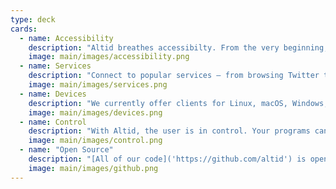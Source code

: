 ```yaml
---
type: deck
cards:
  - name: Accessibility
    description: "Altid breathes accessibilty. From the very beginning, we wanted to be sure that all users could benefit from our products. From blind & vision impaired users, to those with limited motor ability, and beyond"
    image: main/images/accessibility.png
  - name: Services
    description: "Connect to popular services — from browsing Twitter to reading your favourite PDFs — on any supported client. See our [full list](/services)"
    image: main/images/services.png
  - name: Devices
    description: "We currently offer clients for Linux, macOS, Windows, and will continue to add platforms as we grow!"
    image: main/images/devices.png
  - name: Control
    description: "With Altid, the user is in control. Your programs can run on your computer, or hosted on any major VPS"
    image: main/images/control.png
  - name: "Open Source"
    description: "[All of our code]('https://github.com/altid') is open source, and contributors are always welcome!"
    image: main/images/github.png
---
```

